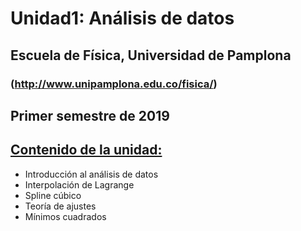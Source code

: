 # Unidad1: Análisis de datos
## Escuela de Física, Universidad de Pamplona
### (http://www.unipamplona.edu.co/fisica/)
## Primer semestre de 2019

## [Contenido de la unidad:](clases/)

* Introducción al análisis de datos
* Interpolación de Lagrange
* Spline cúbico
* Teoría de ajustes
* Mínimos cuadrados
